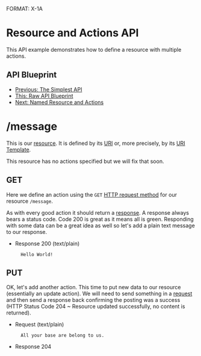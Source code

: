 FORMAT: X-1A

# Resource and Actions API
This API example demonstrates how to define a resource with multiple actions.

## API Blueprint
+ [Previous: The Simplest API](1.%20Simplest%20API.md) 
+ [This: Raw API Blueprint](https://raw.github.com/apiaryio/api-blueprint/master/examples/2.%20Resource%20and%20Actions.md)
+ [Next: Named Resource and Actions](3.%20Named%20Resource%20and%20Actions.md)

# /message
This is our [resource](http://www.w3.org/TR/di-gloss/#def-resource). It is defined by its [URI](http://www.w3.org/TR/di-gloss/#def-uniform-resource-identifier) or, more precisely, by its [URI Template](http://tools.ietf.org/html/rfc6570).

This resource has no actions specified but we will fix that soon. 

## GET 
Here we define an action using the `GET` [HTTP request method](http://www.w3schools.com/tags/ref_httpmethods.asp) for our resource `/message`.

As with every good action it should return a [response](http://www.w3.org/TR/di-gloss/#def-http-response). A response always bears a status code. Code 200 is great as it means all is green. Responding with some data can be a great idea as well so let's add a plain text message to our response.

+ Response 200 (text/plain)

        Hello World!
        
## PUT 
OK, let's add another action. This time to put new data to our resource (essentially an update action). We will need to send something in a [request](http://www.w3.org/TR/di-gloss/#def-http-request) and then send a response back confirming the posting was a success (HTTP Status Code 204 ~ Resource updated successfully, no content is returned).

+ Request (text/plain)

        All your base are belong to us. 
        
+ Response 204
